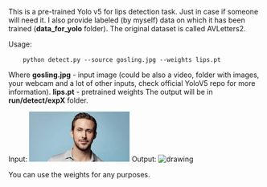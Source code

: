 This is a pre-trained Yolo v5 for lips detection task. Just in case if someone will need it. I also provide labeled (by myself) data on which it has been trained (<b>data_for_yolo</b> folder). The original dataset is called AVLetters2.

Usage:

```
    python detect.py --source gosling.jpg --weights lips.pt
```

Where <b>gosling.jpg</b> - input image (could be also a video, folder with images, your webcam and a lot of other inputs, check official YoloV5 repo for more information).
<b>lips.pt</b> - pretrained weights
The output will be in <b>run/detect/expX</b> folder.

Input:
<img src="gosling.jpeg" alt="drawing" width="200"/>
Output:
<img src="gosling.out" alt="drawing" width="200"/>

You can use the weights for any purposes.